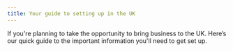 ```yaml
---
title: Your guide to setting up in the UK
---
```


If you're planning to take the opportunity to bring business to the UK. Here’s our quick guide to the important information you'll need to get set up. 

